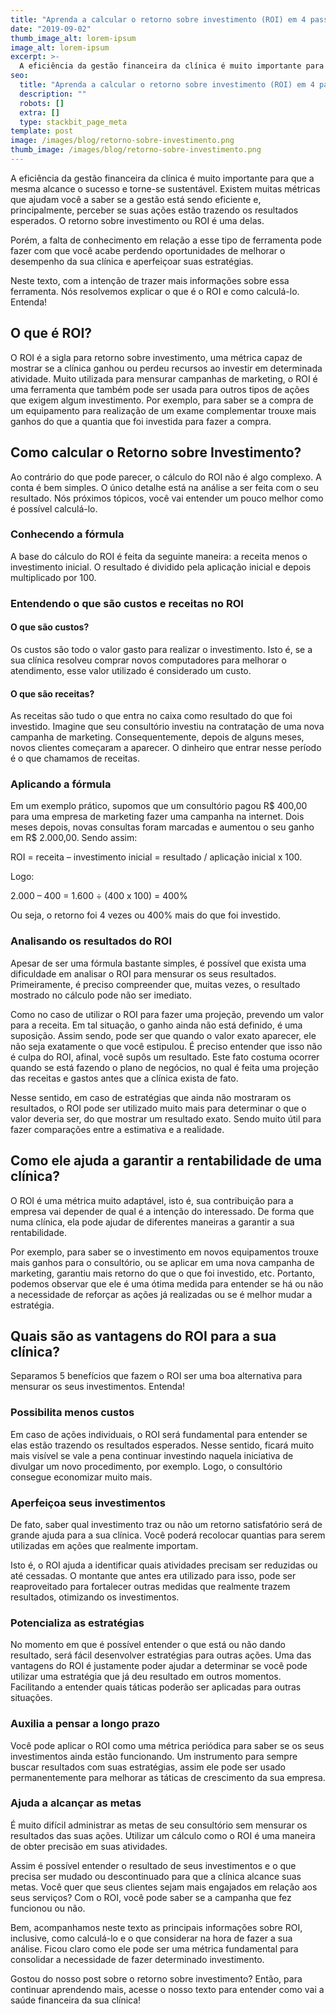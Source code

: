 ```yaml
---
title: "Aprenda a calcular o retorno sobre investimento (ROI) em 4 passos"
date: "2019-09-02"
thumb_image_alt: lorem-ipsum
image_alt: lorem-ipsum
excerpt: >-
  A eficiência da gestão financeira da clínica é muito importante para que a mesma alcance o sucesso e torne-se sustentável. Existem muitas métricas que ajudam você a saber se a gestão está sendo eficiente e, principalmente, perceber se suas ações estão trazendo os resultados esperados. O retorno sobre investimento ou ROI é uma delas.
seo:
  title: "Aprenda a calcular o retorno sobre investimento (ROI) em 4 passos"
  description: ""
  robots: []
  extra: []
  type: stackbit_page_meta
template: post
image: /images/blog/retorno-sobre-investimento.png
thumb_image: /images/blog/retorno-sobre-investimento.png
---
```


A eficiência da gestão financeira da clínica é muito importante para que a mesma alcance o sucesso e torne-se sustentável. Existem muitas métricas que ajudam você a saber se a gestão está sendo eficiente e, principalmente, perceber se suas ações estão trazendo os resultados esperados. O retorno sobre investimento ou ROI é uma delas.

Porém, a falta de conhecimento em relação a esse tipo de ferramenta pode fazer com que você acabe perdendo oportunidades de melhorar o desempenho da sua clínica e aperfeiçoar suas estratégias.

Neste texto, com a intenção de trazer mais informações sobre essa ferramenta. Nós resolvemos explicar o que é o ROI e como calculá-lo. Entenda!

## O que é ROI?

O ROI é a sigla para retorno sobre investimento, uma métrica capaz de mostrar se a clínica ganhou ou perdeu recursos ao investir em determinada atividade. Muito utilizada para mensurar campanhas de marketing, o ROI é uma ferramenta que também pode ser usada para outros tipos de ações que exigem algum investimento. Por exemplo, para saber se a compra de um equipamento para realização de um exame complementar trouxe mais ganhos do que a quantia que foi investida para fazer a compra.

## Como calcular o Retorno sobre Investimento?

Ao contrário do que pode parecer, o cálculo do ROI não é algo complexo. A conta é bem simples. O único detalhe está na análise a ser feita com o seu resultado. Nós próximos tópicos, você vai entender um pouco melhor como é possível calculá-lo.

### Conhecendo a fórmula

A base do cálculo do ROI é feita da seguinte maneira: a receita menos o investimento inicial. O resultado é dividido pela aplicação inicial e depois multiplicado por 100.

### Entendendo o que são custos e receitas no ROI

#### O que são custos?

Os custos são todo o valor gasto para realizar o investimento. Isto é, se a sua clínica resolveu comprar novos computadores para melhorar o atendimento, esse valor utilizado é considerado um custo.

#### O que são receitas?

As receitas são tudo o que entra no caixa como resultado do que foi investido. Imagine que seu consultório investiu na contratação de uma nova campanha de marketing. Consequentemente, depois de alguns meses, novos clientes começaram a aparecer. O dinheiro que entrar nesse período é o que chamamos de receitas.

### Aplicando a fórmula

Em um exemplo prático, supomos que um consultório pagou R$ 400,00 para uma empresa de marketing fazer uma campanha na internet. Dois meses depois, novas consultas foram marcadas e aumentou o seu ganho em R$ 2.000,00. Sendo assim:

ROI = receita – investimento inicial = resultado / aplicação inicial x 100.

Logo:

2.000 – 400 = 1.600 ÷ (400 x 100) = 400%

Ou seja, o retorno foi 4 vezes ou 400% mais do que foi investido.

### Analisando os resultados do ROI

Apesar de ser uma fórmula bastante simples, é possível que exista uma dificuldade em analisar o ROI para mensurar os seus resultados. Primeiramente, é preciso compreender que, muitas vezes, o resultado mostrado no cálculo pode não ser imediato.

Como no caso de utilizar o ROI para fazer uma projeção, prevendo um valor para a receita. Em tal situação, o ganho ainda não está definido, é uma suposição. Assim sendo, pode ser que quando o valor exato aparecer, ele não seja exatamente o que você estipulou. É preciso entender que isso não é culpa do ROI, afinal, você supôs um resultado. Este fato costuma ocorrer quando se está fazendo o plano de negócios, no qual é feita uma projeção das receitas e gastos antes que a clínica exista de fato.

Nesse sentido, em caso de estratégias que ainda não mostraram os resultados, o ROI pode ser utilizado muito mais para determinar o que o valor deveria ser, do que mostrar um resultado exato. Sendo muito útil para fazer comparações entre a estimativa e a realidade.

## Como ele ajuda a garantir a rentabilidade de uma clínica?

O ROI é uma métrica muito adaptável, isto é, sua contribuição para a empresa vai depender de qual é a intenção do interessado. De forma que numa clínica, ela pode ajudar de diferentes maneiras a garantir a sua rentabilidade.

Por exemplo, para saber se o investimento em novos equipamentos trouxe mais ganhos para o consultório, ou se aplicar em uma nova campanha de marketing, garantiu mais retorno do que o que foi investido, etc. Portanto, podemos observar que ele é uma ótima medida para entender se há ou não a necessidade de reforçar as ações já realizadas ou se é melhor mudar a estratégia.

## Quais são as vantagens do ROI para a sua clínica?

Separamos 5 benefícios que fazem o ROI ser uma boa alternativa para mensurar os seus investimentos. Entenda!

### Possibilita menos custos

Em caso de ações individuais, o ROI será fundamental para entender se elas estão trazendo os resultados esperados. Nesse sentido, ficará muito mais visível se vale a pena continuar investindo naquela iniciativa de divulgar um novo procedimento, por exemplo. Logo, o consultório consegue economizar muito mais.

### Aperfeiçoa seus investimentos

De fato, saber qual investimento traz ou não um retorno satisfatório será de grande ajuda para a sua clínica. Você poderá recolocar quantias para serem utilizadas em ações que realmente importam.

Isto é, o ROI ajuda a identificar quais atividades precisam ser reduzidas ou até cessadas. O montante que antes era utilizado para isso, pode ser reaproveitado para fortalecer outras medidas que realmente trazem resultados, otimizando os investimentos.

### Potencializa as estratégias

No momento em que é possível entender o que está ou não dando resultado, será fácil desenvolver estratégias para outras ações. Uma das vantagens do ROI é justamente poder ajudar a determinar se você pode utilizar uma estratégia que já deu resultado em outros momentos. Facilitando a entender quais táticas poderão ser aplicadas para outras situações.

### Auxilia a pensar a longo prazo

Você pode aplicar o ROI como uma métrica periódica para saber se os seus investimentos ainda estão funcionando. Um instrumento para sempre buscar resultados com suas estratégias, assim ele pode ser usado permanentemente para melhorar as táticas de crescimento da sua empresa.

### Ajuda a alcançar as metas

É muito difícil administrar as metas de seu consultório sem mensurar os resultados das suas ações. Utilizar um cálculo como o ROI é uma maneira de obter precisão em suas atividades.

Assim é possível entender o resultado de seus investimentos e o que precisa ser mudado ou descontinuado para que a clínica alcance suas metas. Você quer que seus clientes sejam mais engajados em relação aos seus serviços? Com o ROI, você pode saber se a campanha que fez funcionou ou não.

Bem, acompanhamos neste texto as principais informações sobre ROI, inclusive, como calculá-lo e o que considerar na hora de fazer a sua análise. Ficou claro como ele pode ser uma métrica fundamental para consolidar a necessidade de fazer determinado investimento.

Gostou do nosso post sobre o retorno sobre investimento? Então, para continuar aprendendo mais, acesse o nosso texto para entender como vai a saúde financeira da sua clínica!
